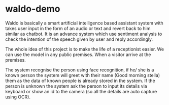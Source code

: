 # waldo-demo

Waldo is basically a smart artificial intelligence based assistant system with takes user input in the form of an audio or text and revert back to him similar as chatbot. 
It is an advance system which use sentiment analysis to check the intention of the speech given by user and reply accordingly.


The whole idea of this project is to make the life of a receptionist easier. We can use the model in any public premises. When a visitor arrive at the premises.

The system recognise the person using face recognition, if he/ she is a known person the system will greet with their name (Good morning stella) them as the data of known people is already stored in the system. If the person is unknown the system ask the person to input its details via keyboard or show an id to the camera (so all the details are auto capture using OCR).
